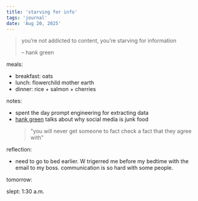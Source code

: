 ```yaml
---
title: 'starving for info'
tags: 'journal'
date: 'Aug 20, 2025'
---
```


> you’re not addicted to content, you’re starving for information
>
> – hank green

meals:

- breakfast: oats
- lunch: flowerchild mother earth
- dinner: rice + salmon + cherries

notes:

- spent the day prompt engineering for extracting data
- [hank green](https://www.youtube.com/watch?v=9euKCrTyMEc) talks about why social media is junk food
  > "you will never get someone to fact check a fact that they agree with"

reflection:

- need to go to bed earlier. W trigerred me before my bedtime with the email to my boss. communication is so hard with some people.

tomorrow:

slept: 1:30 a.m.
